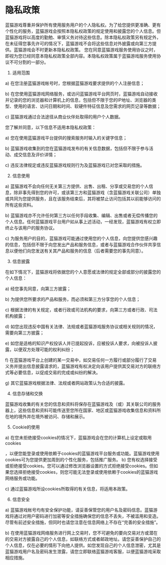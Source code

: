 # 隐私政策 

蓝猫游戏尊重并保护所有使用服务用户的个人隐私权。为了给您提供更准确、更有个性化的服务，蓝猫游戏会按照本隐私权政策的规定使用和披露您的个人信息。但蓝猫游戏将以高度的勤勉、审慎义务对待这些信息。除本隐私权政策另有规定外，在未征得您事先许可的情况下，蓝猫游戏不会将这些信息对外披露或向第三方提供。蓝猫游戏会不时更新本隐私权政策。 您在同意蓝猫游戏服务使用协议之时，即视为您已经同意本隐私权政策全部内容。本隐私权政策属于蓝猫游戏服务使用协议不可分割的一部分。 

1. 适用范围 

a) 在您注册蓝猫游戏帐号时，您根据蓝猫游戏要求提供的个人注册信息； 

b) 在您使用蓝猫游戏网络服务，或访问蓝猫游戏平台网页时，蓝猫游戏自动接收并记录的您的浏览器和计算机上的信息，包括但不限于您的IP地址、浏览器的类型、使用的语言、访问日期和时间、软硬件特征信息及您需求的网页记录等数据； 

c) 蓝猫游戏通过合法途径从商业伙伴处取得的用户个人数据。 

您了解并同意，以下信息不适用本隐私权政策： 

a) 您在使用蓝猫游戏平台提供的搜索服务时输入的关键字信息； 

b) 蓝猫游戏收集到的您在蓝猫游戏发布的有关信息数据，包括但不限于参与活动、成交信息及评价详情； 

c) 违反法律规定或违反蓝猫游戏规则行为及蓝猫游戏已对您采取的措施。 

2. 信息使用 

a) 蓝猫游戏不会向任何无关第三方提供、出售、出租、分享或交易您的个人信息，除非事先得到您的许可，或该第三方和蓝猫游戏（含蓝猫游戏关联公司）单独或共同为您提供服务，且在该服务结束后，其将被禁止访问包括其以前能够访问的所有这些资料。 

b) 蓝猫游戏亦不允许任何第三方以任何手段收集、编辑、出售或者无偿传播您的个人信息。任何蓝猫游戏平台用户如从事上述活动，一经发现，蓝猫游戏有权立即终止与该用户的服务协议。 

c) 为服务用户的目的，蓝猫游戏可能通过使用您的个人信息，向您提供您感兴趣的信息，包括但不限于向您发出产品和服务信息，或者与蓝猫游戏合作伙伴共享信息以便他们向您发送有关其产品和服务的信息（后者需要您的事先同意）。 

3. 信息披露 

在如下情况下，蓝猫游戏将依据您的个人意愿或法律的规定全部或部分的披露您的个人信息： 

a) 经您事先同意，向第三方披露； 

b) 为提供您所要求的产品和服务，而必须和第三方分享您的个人信息； 

c) 根据法律的有关规定，或者行政或司法机构的要求，向第三方或者行政、司法机构披露；

d) 如您出现违反中国有关法律、法规或者蓝猫游戏服务协议或相关规则的情况，需要向第三方披露；  

e) 如您是适格的知识产权投诉人并已提起投诉，应被投诉人要求，向被投诉人披露，以便双方处理可能的权利纠纷；

f) 在蓝猫游戏平台上创建的某一交易中，如交易任何一方履行或部分履行了交易义务并提出信息披露请求的，蓝猫游戏有权决定向该用户提供其交易对方的联络方式等必要信息，以促成交易的完成或纠纷的解决。  

g) 其它蓝猫游戏根据法律、法规或者网站政策认为合适的披露。  

4. 信息存储和交换  

蓝猫游戏收集的有关您的信息和资料将保存在蓝猫游戏及（或）其关联公司的服务器上，这些信息和资料可能传送至您所在国家、地区或蓝猫游戏收集信息和资料所在地的境外并在境外被访问、存储和展示。 

5. Cookie的使用 

a) 在您未拒绝接受cookies的情况下，蓝猫游戏会在您的计算机上设定或取用cookies

，以便您能登录或使用依赖于cookies的蓝猫游戏平台服务或功能。蓝猫游戏使用cookies可为您提供更加周到的个性化服务，包括推广服务。  b) 您有权选择接受或拒绝接受cookies。您可以通过修改浏览器设置的方式拒绝接受cookies。但如果您选择拒绝接受cookies，则您可能无法登录或使用依赖于cookies的蓝猫游戏网络服务或功能。 

c) 通过蓝猫游戏所设cookies所取得的有关信息，将适用本政策。  

6. 信息安全  

a) 蓝猫游戏帐号均有安全保护功能，请妥善保管您的用户名及密码信息。蓝猫游戏将通过对用户密码进行加密等安全措施确保您的信息不丢失，不被滥用和变造。尽管有前述安全措施，但同时也请您注意在信息网络上不存在“完善的安全措施”。  

b) 在使用蓝猫游戏网络服务进行网上交易时，您不可避免的要向交易对方或潜在的交易对方披露自己的个人信息，如联络方式或者邮政地址。请您妥善保护自己的个人信息，仅在必要的情形下向他人提供。如您发现自己的个人信息泄密，尤其是蓝猫游戏用户名及密码发生泄露，请您立即联络蓝猫游戏客服，以便蓝猫游戏采取相应措施。